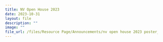 ```yaml
---
title: NV Open House 2023
date: 2023-10-31
layout: file
description: ""
image: ""
file_url: /files/Resource Page/Announcements/nv open house 2023 poster_final.pdf
---
```

